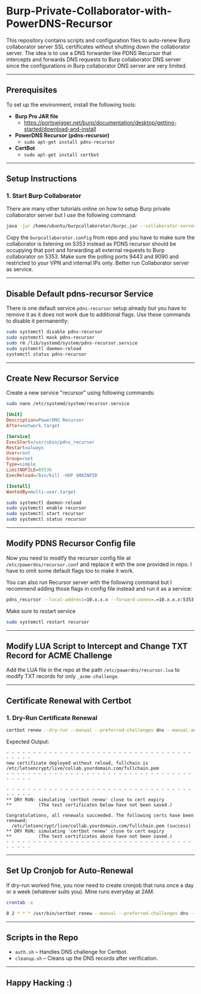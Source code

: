# Burp-Private-Collaborator-with-PowerDNS-Recursor

This repository contains scripts and configuration files to auto-renew Burp collaborator server SSL certificates without shutting down the collaborator server. The idea is to use a DNS forwarder like PDNS Recursor that intercepts and forwards DNS requests to Burp collaborator DNS server since the configurations in Burp collaborator DNS server are very limited.

---

## Prerequisites

To set up the environment, install the following tools:

- **Burp Pro JAR file**
  - <https://portswigger.net/burp/documentation/desktop/getting-started/download-and-install>
- **PowerDNS Recursor (pdns-recursor)**
  - `sudo apt-get install pdns-recursor`  
- **CertBot**
  - `sudo apt-get install certbot`

---

## Setup Instructions

### 1. **Start Burp Collaborator**
There are many other tutorials online on how to setup Burp private collaborator server but I use the following command:
```bash
java -jar /home/ubuntu/burpcollaborator/burpc.jar --collaborator-server --collaborator-config=/home/ubuntu/burpcollaborator/burpcollaborator.config /tmp
```
Copy the `burpcollaborator.config` from repo and you have to make sure the collaborator is listening on 5353 instead as PDNS recursor should be occupying that port and forwarding all external requests to Burp collaborator on 5353.
Make sure the polling ports 9443 and 9090 and restricted to your VPN and internal IPs only.
Better run Collaborator server as service.

---

## Disable Default pdns-recursor Service

There is one default service `pdns-recursor` setup already but you have to remove it as it does not work due to additional flags. Use these commands to disable it permanently:

```bash
sudo systemctl disable pdns-recursor
sudo systemctl mask pdns-recursor
sudo rm /lib/systemd/system/pdns-recursor.service
sudo systemctl daemon-reload
systemctl status pdns-recursor
```

---

## Create New Recursor Service

Create a new service "recursor" using following commands:

```bash
sudo nano /etc/systemd/system/recursor.service
```

```ini
[Unit]
Description=PowerDNS Recursor
After=network.target

[Service]
ExecStart=/usr/sbin/pdns_recursor
Restart=always
User=root
Group=root
Type=simple
LimitNOFILE=65536
ExecReload=/bin/kill -HUP $MAINPID

[Install]
WantedBy=multi-user.target
```

```bash
sudo systemctl daemon-reload
sudo systemctl enable recursor
sudo systemctl start recursor
sudo systemctl status recursor
```

---

## Modify PDNS Recursor Config file

Now you need to modify the recursor config file at `/etc/powerdns/recursor.conf` and replace it with the one provided in repo. I have to omit some default flags too to make it work.

You can also run Recursor server with the following command but I recommend adding those flags in config file instead and run it as a service:

```bash
pdns_recursor --local-address=10.x.x.x --forward-zones=.=10.x.x.x:5353 --allow-from=0.0.0.0/0 --lua-dns-script=/etc/powerdns/recursor.lua
```

Make sure to restart service

```bash
sudo systemctl restart recursor
````

---

## Modify LUA Script to Intercept and Change TXT Record for ACME Challenge

Add the LUA file in the repo at the path `/etc/powerdns/recursor.lua` to modify TXT records for only `_acme-challenge`.

---


## Certificate Renewal with Certbot

### 1. **Dry-Run Certificate Renewal**

```bash
certbot renew --dry-run --manual --preferred-challenges dns --manual-auth-hook /home/ubuntu/auth.sh --manual-cleanup-hook /home/ubuntu/cleanup.sh --manual-public-ip-logging-ok
```

Expected Output:

```
- - - - - - - - - - - - - - - - - - - - - - - - - - - - - - - - - - - - - - - -
new certificate deployed without reload, fullchain is
/etc/letsencrypt/live/collab.yourdomain.com/fullchain.pem
- - - - - - - - - - - - - - - - - - - - - - - - - - - - - - - - - - - - - - - -

- - - - - - - - - - - - - - - - - - - - - - - - - - - - - - - - - - - - - - - -
** DRY RUN: simulating 'certbot renew' close to cert expiry
**          (The test certificates below have not been saved.)

Congratulations, all renewals succeeded. The following certs have been renewed:
  /etc/letsencrypt/live/collab.yourdomain.com/fullchain.pem (success)
** DRY RUN: simulating 'certbot renew' close to cert expiry
**          (The test certificates above have not been saved.)
- - - - - - - - - - - - - - - - - - - - - - - - - - - - - - - - - - - - - - - -
```

---

## Set Up Cronjob for Auto-Renewal
If dry-run worked fine, you now need to create cronjob that runs once a day or a week (whatever suits you). Mine runs everyday at 2AM.

```bash
crontab -e
```

```bash
0 2 * * * /usr/bin/certbot renew --manual --preferred-challenges dns --manual-auth-hook /home/ubuntu/auth.sh --manual-cleanup-hook /home/ubuntu/cleanup.sh --manual-public-ip-logging-ok >> /home/ubuntu/burpcollaborator/renew_logs.txt
```

---

## Scripts in the Repo

- `auth.sh` – Handles DNS challenge for Certbot.  
- `cleanup.sh` – Cleans up the DNS records after verification.  

---

## Happy Hacking :)
